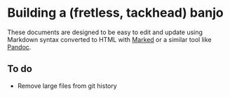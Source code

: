 # Building a (fretless, tackhead) banjo

These documents are designed to be easy to edit and update using Markdown syntax converted to HTML with [Marked](https://github.com/chjj/marked) or a similar tool like [Pandoc](http://pandoc.org).

## To do

* Remove large files from git history
